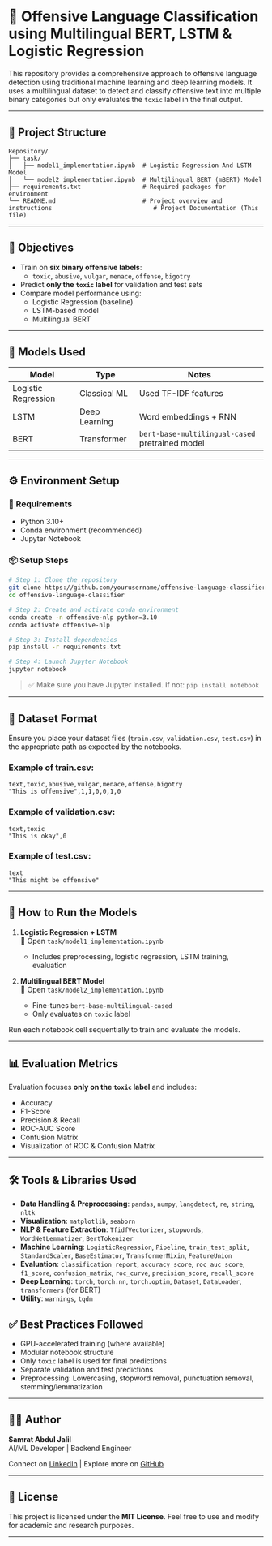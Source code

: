 
# 🧠 Offensive Language Classification using Multilingual BERT, LSTM & Logistic Regression

This repository provides a comprehensive approach to offensive language detection using traditional machine learning and deep learning models. It uses a multilingual dataset to detect and classify offensive text into multiple binary categories but only evaluates the `toxic` label in the final output.

---

## 📁 Project Structure

```
Repository/
├── task/
│   ├── model1_implementation.ipynb  # Logistic Regression And LSTM Model
│   └── model2_implementation.ipynb  # Multilingual BERT (mBERT) Model
├── requirements.txt                 # Required packages for environment
└── README.md                        # Project overview and instructions                            # Project Documentation (This file)
```

---

## 🎯 Objectives

- Train on **six binary offensive labels**:
  - `toxic`, `abusive`, `vulgar`, `menace`, `offense`, `bigotry`
- Predict **only the `toxic` label** for validation and test sets
- Compare model performance using:
  - Logistic Regression (baseline)
  - LSTM-based model
  - Multilingual BERT

---

## 🧪 Models Used

| Model              | Type            | Notes |
|--------------------|-----------------|-------|
| Logistic Regression| Classical ML    | Used TF-IDF features |
| LSTM               | Deep Learning   | Word embeddings + RNN |
| BERT               | Transformer     | `bert-base-multilingual-cased` pretrained model |

---

## ⚙️ Environment Setup

### 🔧 Requirements

- Python 3.10+
- Conda environment (recommended)
- Jupyter Notebook

### 📦 Setup Steps

```bash
# Step 1: Clone the repository
git clone https://github.com/yourusername/offensive-language-classifier.git
cd offensive-language-classifier

# Step 2: Create and activate conda environment
conda create -n offensive-nlp python=3.10
conda activate offensive-nlp

# Step 3: Install dependencies
pip install -r requirements.txt

# Step 4: Launch Jupyter Notebook
jupyter notebook
```

> ✅ Make sure you have Jupyter installed. If not:
> `pip install notebook`

---

## 📂 Dataset Format

Ensure you place your dataset files (`train.csv`, `validation.csv`, `test.csv`) in the appropriate path as expected by the notebooks.

### Example of train.csv:
```
text,toxic,abusive,vulgar,menace,offense,bigotry
"This is offensive",1,1,0,0,1,0
```

### Example of validation.csv:
```
text,toxic
"This is okay",0
```

### Example of test.csv:
```
text
"This might be offensive"
```

---

## 🚀 How to Run the Models

1. **Logistic Regression + LSTM**  
   📍 Open `task/model1_implementation.ipynb`  
   - Includes preprocessing, logistic regression, LSTM training, evaluation

2. **Multilingual BERT Model**  
   📍 Open `task/model2_implementation.ipynb`  
   - Fine-tunes `bert-base-multilingual-cased`
   - Only evaluates on `toxic` label

Run each notebook cell sequentially to train and evaluate the models.

---

## 📊 Evaluation Metrics

Evaluation focuses **only on the `toxic` label** and includes:

- Accuracy
- F1-Score
- Precision & Recall
- ROC-AUC Score
- Confusion Matrix
- Visualization of ROC & Confusion Matrix

---



## 🛠️ Tools & Libraries Used

- **Data Handling & Preprocessing**: `pandas`, `numpy`, `langdetect`, `re`, `string`, `nltk`
- **Visualization**: `matplotlib`, `seaborn`
- **NLP & Feature Extraction**: `TfidfVectorizer`, `stopwords`, `WordNetLemmatizer`, `BertTokenizer`
- **Machine Learning**: `LogisticRegression`, `Pipeline`, `train_test_split`, `StandardScaler`, `BaseEstimator`, `TransformerMixin`, `FeatureUnion`
- **Evaluation**: `classification_report`, `accuracy_score`, `roc_auc_score`, `f1_score`, `confusion_matrix`, `roc_curve`, `precision_score`, `recall_score`
- **Deep Learning**: `torch`, `torch.nn`, `torch.optim`, `Dataset`, `DataLoader`, `transformers` (for BERT)
- **Utility**: `warnings`, `tqdm`

## ✅ Best Practices Followed

- GPU-accelerated training (where available)
- Modular notebook structure
- Only `toxic` label is used for final predictions
- Separate validation and test predictions
- Preprocessing: Lowercasing, stopword removal, punctuation removal, stemming/lemmatization

---

## 👨‍💻 Author

**Samrat Abdul Jalil**  
AI/ML Developer | Backend Engineer  

Connect on [LinkedIn](https://linkedin.com) | Explore more on [GitHub](https://github.com/)

---

## 📜 License

This project is licensed under the **MIT License**. Feel free to use and modify for academic and research purposes.

---
